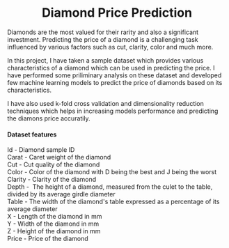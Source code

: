 
<h1><center>Diamond Price Prediction</center></h1>

Diamonds are the most valued for their rarity and also a significant investment. Predicting the price of a diamond is a challenging task influenced by various factors such as cut, clarity, color and much more. 

In this project, I have taken a sample dataset which provides various characteristics of a diamond which can be used in predicting the price. I have performed some priliminary analysis on these dataset and developed few machine learning models to predict the price of diamonds based on its characteristics.

I have also used k-fold cross validation and dimensionality reduction techniques which helps in increasing models performance and predicting the diamons price accuratily.

#### Dataset features </br>

Id - Diamond sample ID </br>
Carat -  Caret weight of the diamond </br>
Cut - Cut quality of the diamond </br>
Color - Color of the diamond with D being the best and J being the worst </br>
Clarity - Clarity of the diamond </br>
Depth -  The height of a diamond, measured from the culet to the table, divided by its average girdle diameter </br>
Table - The width of the diamond's table expressed as a percentage of its average diameter </br>
X - Length of the diamond in mm </br>
Y - Width of the diamond in mm </br>
Z - Height of the diamond in mm </br>
Price - Price of the diamond </br>
